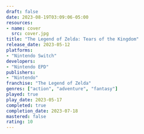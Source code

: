 ```yaml
---
draft: false
date: 2023-08-19T03:09:06-05:00
resources:
- name: cover
  src: cover.jpg
title: "The Legend of Zelda: Tears of the Kingdom"
release_date: 2023-05-12
platforms:
- "Nintendo Switch"
developers: 
- "Nintendo EPD"
publishers:
- "Nintendo"
franchise: "The Legend of Zelda"
genres: ["action", "adventure", "fantasy"]
played: true
play_date: 2023-05-17
completed: true
completion_date: 2023-07-18
mastered: false
rating: 10
---
```


